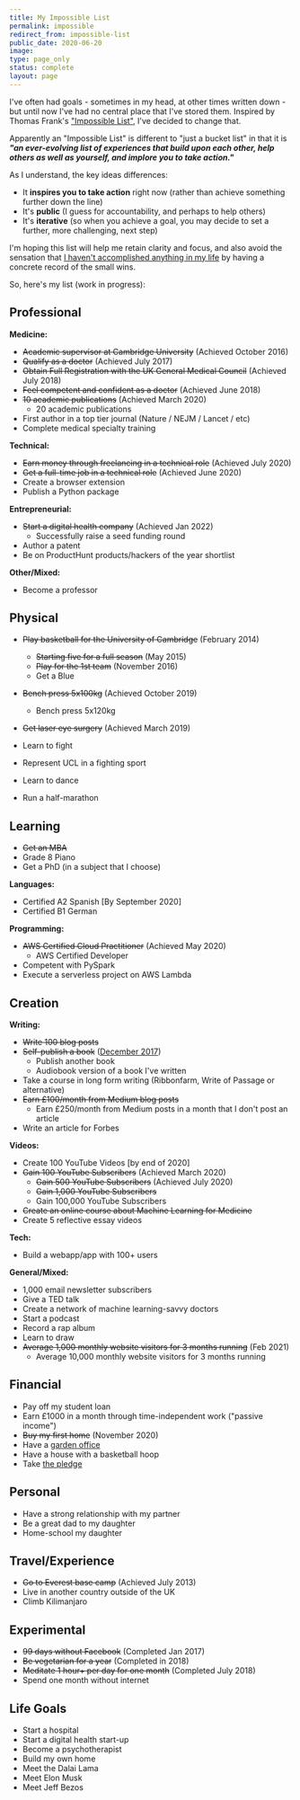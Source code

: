 ```yaml
---
title: My Impossible List
permalink: impossible
redirect_from: impossible-list
public_date: 2020-06-20
image:
type: page_only
status: complete
layout: page
---
```

I've often had goals - sometimes in my head, at other times written down - but until now I've had no central place that I've stored them. Inspired by Thomas Frank's ["Impossible List"](https://collegeinfogeek.com/about/meet-the-author/my-impossible-list/), I've decided to change that.

Apparently an "Impossible List" is different to "just a bucket list" in that it is **_"an ever-evolving list of experiences that build upon each other, help others as well as yourself, and implore you to take action."_**

As I understand, the key ideas differences:

-   It **inspires you to take action** right now (rather than achieve something further down the line)
-   It's **public** (I guess for accountability, and perhaps to help others)
-   It's **iterative** (so when you achieve a goal, you may decide to set a further, more challenging, next step)

I'm hoping this list will help me retain clarity and focus, and also avoid the sensation that [I haven't accomplished anything in my life](https://www.youtube.com/watch?v=YR-HD3RA-AE) by having a concrete record of the small wins.

So, here's my list (work in progress):

## Professional

**Medicine:**
* ~~Academic supervisor at Cambridge University~~ (Achieved October 2016)
* ~~Qualify as a doctor~~ (Achieved July 2017)
* ~~Obtain Full Registration with the UK General Medical Council~~ (Achieved July 2018)
* ~~Feel competent and confident as a doctor~~ (Achieved June 2018)
* ~~10 academic publications~~ (Achieved March 2020)
    * 20 academic publications
* First author in a top tier journal (Nature / NEJM / Lancet / etc)
* Complete medical specialty training


**Technical:**
* ~~Earn money through freelancing in a technical role~~ (Achieved July 2020)
* ~~Get a full-time job in a technical role~~ (Achieved June 2020)
* Create a browser extension
* Publish a Python package

**Entrepreneurial:**
* ~~Start a digital health company~~ (Achieved Jan 2022)
    * Successfully raise a seed funding round
* Author a patent
* Be on ProductHunt products/hackers of the year shortlist


**Other/Mixed:**
* Become a professor

## Physical

* ~~Play basketball for the University of Cambridge~~ (February 2014)
    * ~~Starting five for a full season~~ (May 2015)
    * ~~Play for the 1st team~~ (November 2016)
    * Get a Blue
* ~~Bench press 5x100kg~~ (Achieved October 2019)
    * Bench press 5x120kg

* ~~Get laser eye surgery~~ (Achieved March 2019)

* Learn to fight
* Represent UCL in a fighting sport

* Learn to dance
* Run a half-marathon


## Learning

* ~~Get an MBA~~
* Grade 8 Piano
* Get a PhD (in a subject that I choose)


**Languages:** 
* Certified A2 Spanish [By September 2020]
* Certified B1 German




**Programming:**
* ~~AWS Certified Cloud Practitioner~~ (Achieved May 2020)
    * AWS Certified Developer
* Competent with PySpark
* Execute a serverless project on AWS Lambda



## Creation
**Writing:**
* ~~Write 100 blog posts~~
* ~~Self-publish a book~~ ([December 2017](https://www.amazon.co.uk/Modern-Medical-Student-Manual-fulfilling-ebook/dp/B077TXQSW7/))
    * Publish another book
    * Audiobook version of a book I've written
* Take a course in long form writing (Ribbonfarm, Write of Passage or alternative)
* ~~Earn £100/month from Medium blog posts~~
    * Earn £250/month from Medium posts in a month that I don't post an article
* Write an article for Forbes

**Videos:**
* Create 100 YouTube Videos [by end of 2020]
* ~~Gain 100 YouTube Subscribers~~ (Achieved March 2020)
    * ~~Gain 500 YouTube Subscribers~~ (Achieved July 2020)
    * ~~Gain 1,000 YouTube Subscribers~~
    * Gain 100,000 YouTube Subscribers
* ~~Create an online course about Machine Learning for Medicine~~
* Create 5 reflective essay videos

**Tech:**
* Build a webapp/app with 100+ users


**General/Mixed:**
* 1,000 email newsletter subscribers
* Give a TED talk
* Create a network of machine learning-savvy doctors
* Start a podcast
* Record a rap album
* Learn to draw
* ~~Average 1,000 monthly website visitors for 3 months running~~ (Feb 2021)
    * Average 10,000 monthly website visitors for 3 months running


## Financial

* Pay off my student loan
* Earn £1000 in a month through time-independent work ("passive income")
* ~~Buy my first home~~ (November 2020)
* Have a [garden office](https://www.greenretreats.co.uk/)
* Have a house with a basketball hoop
* Take [the pledge](https://www.givingwhatwecan.org/pledge/)


## Personal

-   Have a strong relationship with my partner
-   Be a great dad to my daughter
-   Home-school my daughter


## Travel/Experience

* ~~Go to Everest base camp~~ (Achieved July 2013)
* Live in another country outside of the UK
* Climb Kilimanjaro


## Experimental
* ~~99 days without Facebook~~ (Completed Jan 2017)
* ~~Be vegetarian for a year~~ (Completed in 2018)
* ~~Meditate 1 hour+ per day for one month~~ (Completed July 2018)
* Spend one month without internet


## Life Goals

-   Start a hospital
-   Start a digital health start-up
-   Become a psychotherapist
-   Build my own home
-   Meet the Dalai Lama
-   Meet Elon Musk
-   Meet Jeff Bezos






